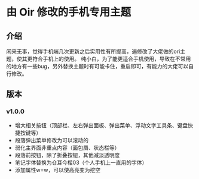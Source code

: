 # 由 Oir 修改的手机专用主题

## 介绍
闲来无事，觉得手机端几次更新之后实用性有所提高，遍修改了大佬做的ori主题，使其更符合手机上的使用。
纯小白，为了能更适合手机使用，导致在不常用的地方有一些bug，另外替换主题时有可能卡住，重启即可，有能力的大佬可以自行修改。

## 版本

### v1.0.0
- 增大相关按钮（顶部栏、左右弹出面板、弹出菜单、浮动文字工具条、键盘快捷按键等）
- 段落弹出菜单修改为可以滚动的
- 弱化主界面非重点内容（面包屑、状态栏等）
- 段落前按钮，除了折叠按钮，其他减淡透明度
- 笔记字体替换为仓耳今楷03（个人手机上一直用的字体）
- 添加属性w=w，可以使高亮变为挖空

